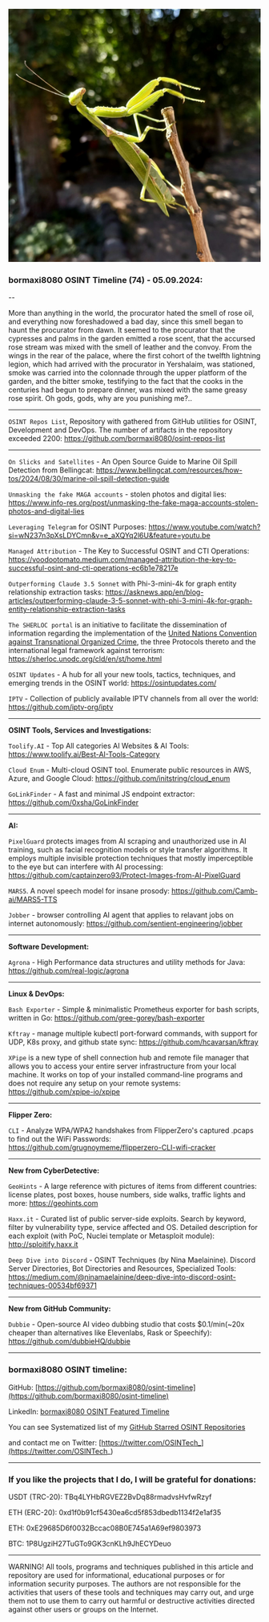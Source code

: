 ![alt text](img/74.jpg)

### bormaxi8080 OSINT Timeline (74) - 05.09.2024:

--

More than anything in the world, the procurator hated the smell of rose oil, and everything now foreshadowed a bad day, since this smell began to haunt the procurator from dawn. It seemed to the procurator that the cypresses and palms in the garden emitted a rose scent, that the accursed rose stream was mixed with the smell of leather and the convoy. From the wings in the rear of the palace, where the first cohort of the twelfth lightning legion, which had arrived with the procurator in Yershalaim, was stationed, smoke was carried into the colonnade through the upper platform of the garden, and the bitter smoke, testifying to the fact that the cooks in the centuries had begun to prepare dinner, was mixed with the same greasy rose spirit. Oh gods, gods, why are you punishing me?..

----

```OSINT Repos List```, Repository with gathered from GitHub utilities for OSINT, Development and DevOps. The number of artifacts in the repository exceeded 2200: https://github.com/bormaxi8080/osint-repos-list

----

```On Slicks and Satellites``` - An Open Source Guide to Marine Oil Spill Detection from Bellingcat: https://www.bellingcat.com/resources/how-tos/2024/08/30/marine-oil-spill-detection-guide

```Unmasking the fake MAGA accounts``` - stolen photos and digital lies: https://www.info-res.org/post/unmasking-the-fake-maga-accounts-stolen-photos-and-digital-lies

```Leveraging Telegram``` for OSINT Purposes: https://www.youtube.com/watch?si=wN237n3pXsLDYCmn&v=e_aXQYq2l6U&feature=youtu.be

```Managed Attribution``` - The Key to Successful OSINT and CTI Operations: https://voodootomato.medium.com/managed-attribution-the-key-to-successful-osint-and-cti-operations-ec6b1e78217e

```Outperforming Claude 3.5 Sonnet``` with Phi-3-mini-4k for graph entity relationship extraction tasks: https://asknews.app/en/blog-articles/outperforming-claude-3-5-sonnet-with-phi-3-mini-4k-for-graph-entity-relationship-extraction-tasks

```The SHERLOC portal``` is an initiative to facilitate the dissemination of information regarding the implementation of the [United Nations Convention against Transnational Organized Crime](https://www.unodc.org/unodc/en/organized-crime/intro/UNTOC.html), the three Protocols thereto and the international legal framework against terrorism: https://sherloc.unodc.org/cld/en/st/home.html

```OSINT Updates``` - A hub for all your new tools, tactics, techniques, and emerging trends in the OSINT world: https://osintupdates.com/

```IPTV``` - Collection of publicly available IPTV channels from all over the world: https://github.com/iptv-org/iptv

----

**OSINT Tools, Services and Investigations:**

```Toolify.AI``` - Top All categories AI Websites & AI Tools: https://www.toolify.ai/Best-AI-Tools-Category

```Cloud Enum``` - Multi-cloud OSINT tool. Enumerate public resources in AWS, Azure, and Google Cloud: https://github.com/initstring/cloud_enum

```GoLinkFinder``` - A fast and minimal JS endpoint extractor: https://github.com/0xsha/GoLinkFinder

----

**AI:**

```PixelGuard``` protects images from AI scraping and unauthorized use in AI training, such as facial recognition models or style transfer algorithms. It employs multiple invisible protection techniques that mostly imperceptible to the eye but can interfere with AI processing: https://github.com/captainzero93/Protect-Images-from-AI-PixelGuard

```MARS5```. A novel speech model for insane prosody: https://github.com/Camb-ai/MARS5-TTS

```Jobber``` - browser controlling AI agent that applies to relavant jobs on internet autonomously: https://github.com/sentient-engineering/jobber

---

**Software Development:**

```Agrona``` - High Performance data structures and utility methods for Java: https://github.com/real-logic/agrona

----

**Linux & DevOps:**

```Bash Exporter``` - Simple & minimalistic Prometheus exporter for bash scripts, written in Go: https://github.com/gree-gorey/bash-exporter

```Kftray``` - manage multiple kubectl port-forward commands, with support for UDP, K8s proxy, and github state sync: https://github.com/hcavarsan/kftray

```XPipe``` is a new type of shell connection hub and remote file manager that allows you to access your entire server infrastructure from your local machine. It works on top of your installed command-line programs and does not require any setup on your remote systems: https://github.com/xpipe-io/xpipe

----

**Flipper Zero:**

```CLI``` - Analyze WPA/WPA2 handshakes from FlipperZero's captured .pcaps to find out the WiFi Passwords: https://github.com/grugnoymeme/flipperzero-CLI-wifi-cracker

----

**New from CyberDetective:**

```GeoHints``` - A large reference with pictures of items from different countries: license plates, post boxes, house numbers, side walks, traffic lights and more: https://geohints.com

```Haxx.it``` - Curated list of public server-side exploits. Search by keyword, filter by vulnerability type, service affected and OS. Detailed description for each exploit (with PoC, Nuclei template or Metasploit module): http://sploitify.haxx.it

```Deep Dive into Discord``` - OSINT Techniques (by Nina Maelainine). Discord Server Directories, Bot Directories and Resources, Specialized Tools: https://medium.com/@ninamaelainine/deep-dive-into-discord-osint-techniques-00534bf69371

----

**New from GitHub Community:**

```Dubbie``` - Open-source AI video dubbing studio that costs $0.1/min(~20x cheaper than alternatives like Elevenlabs, Rask or Speechify): https://github.com/dubbieHQ/dubbie

----
### bormaxi8080 OSINT timeline:

GitHub: [https://github.com/bormaxi8080/osint-timeline](https://github.com/bormaxi8080/osint-timeline)

LinkedIn: [bormaxi8080 OSINT Featured Timeline](https://www.linkedin.com/in/osintech/details/featured/)

You can see Systematized list of my [GitHub Starred OSINT Repositories](https://github.com/bormaxi8080/osint-repos-list)

and contact me on Twitter: [https://twitter.com/OSINTech_](https://twitter.com/OSINTech_)

----
### If you like the projects that I do, I will be grateful for donations:

USDT (TRC-20): TBq4LYHbRGVEZ2BvDq88rmadvsHvfwRzyf

ETH (ERC-20): 0xd1f0b91cf5430ea6cd5f853dbedb1134f2e1af35

ETH: 0xE29685D6f0032Bccac08B0E745a1A69ef9803973

BTC: 1P8UgziH27TuGTo9GK3cnKLh9JhECYDeuo

----

WARNING! All tools, programs and techniques published in this article and repository are used for informational, educational purposes or for information security purposes. The authors are not responsible for the activities that users of these tools and techniques may carry out, and urge them not to use them to carry out harmful or destructive activities directed against other users or groups on the Internet.